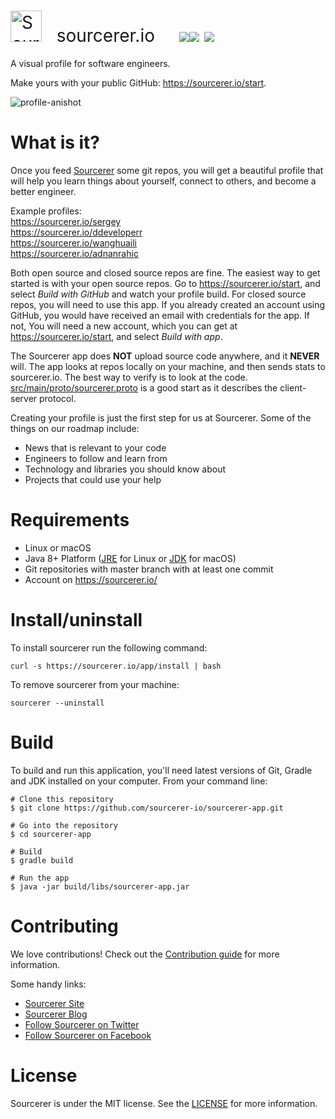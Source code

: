 <h1 style="font-weight:normal">
  <a href="https://sourcerer.io"><img src=https://user-images.githubusercontent.com/20287615/34189346-d426d4c2-e4ef-11e7-9da4-cc76a1ed111d.png alt="Sourcerer Logo", width=50></a>
  &nbsp; sourcerer.io &nbsp; &nbsp; <a href="https://sourcerer.io/start"><img src=https://img.shields.io/badge/sourcerer-start%20now-brightgreen.svg></a><a href="https://github.com/sourcerer-io/sourcerer-app/releases"><img src=https://img.shields.io/github/release/sourcerer-io/sourcerer-app.svg?colorB=4ec528></a>
  <a href="https://github.com/sourcerer-io/sourcerer-app/blob/master/LICENSE.md"><img src=https://img.shields.io/github/license/sourcerer-io/sourcerer-app.svg></a>
  
  
</h1>
A visual profile for software engineers.
<br>
  
Make yours with your public GitHub: <a href="https://sourcerer.io/start">https://sourcerer.io/start</a>.
<br>

![profile-anishot](https://user-images.githubusercontent.com/20287615/41816502-ab218674-773b-11e8-9bdd-2973a9cd6371.gif)
<br>

What is it?
===========

Once you feed [Sourcerer](https://sourcerer.io/) some git repos, you will get a beautiful profile that will help you learn things about yourself, connect to others, and become a better
engineer. 

Example profiles:<br> 
<https://sourcerer.io/sergey><br>
<https://sourcerer.io/ddeveloperr><br>
<https://sourcerer.io/wanghuaili><br>
<https://sourcerer.io/adnanrahic><br>

Both open source and closed source repos are fine. The easiest way to get started is with your open source repos. Go to <https://sourcerer.io/start>, and select *Build with GitHub* and watch your profile build. For closed source repos, you will need to use this app. If you already created an account using GitHub, you would have received an email with credentials for the app.  If not, You will need a new account, which you can get at <https://sourcerer.io/start>, and select *Build with app*.

The Sourcerer app does **NOT** upload source code anywhere, and it **NEVER** will. The app looks at repos locally on your machine, and then sends stats to sourcerer.io. The best way to verify is to look at the code. [src/main/proto/sourcerer.proto](https://github.com/sourcerer-io/sourcerer-app/blob/develop/src/main/proto/sourcerer.proto)
is a good start as it describes the client-server protocol.

Creating your profile is just the first step for us at Sourcerer. Some of the things on our roadmap include:
* News that is relevant to your code
* Engineers to follow and learn from
* Technology and libraries you should know about
* Projects that could use your help


Requirements
============

* Linux or macOS
* Java 8+ Platform ([JRE](http://www.oracle.com/technetwork/java/javase/downloads/jre8-downloads-2133155.html) for Linux or [JDK](http://www.oracle.com/technetwork/java/javase/downloads/jdk8-downloads-2133151.html) for macOS)
* Git repositories with master branch with at least one commit
* Account on <https://sourcerer.io/>

Install/uninstall
=================

To install sourcerer run the following command:

```
curl -s https://sourcerer.io/app/install | bash
```

To remove sourcerer from your machine:

```
sourcerer --uninstall
```

Build
=====

To build and run this application, you'll need latest versions of Git, Gradle and JDK installed on your computer. From your command line:

```
# Clone this repository
$ git clone https://github.com/sourcerer-io/sourcerer-app.git

# Go into the repository
$ cd sourcerer-app

# Build
$ gradle build

# Run the app
$ java -jar build/libs/sourcerer-app.jar
```

Contributing
============

We love contributions!  Check out the [Contribution guide](https://github.com/sourcerer-io/sourcerer-app/blob/master/CONTRIBUTING.md) for more information.

Some handy links:<br>
* [Sourcerer Site](https://sourcerer.io/)
* [Sourcerer Blog](https://blog.sourcerer.io)
* [Follow Sourcerer on Twitter](https://twitter.com/sourcerer_io)
* [Follow Sourcerer on Facebook](https://www.facebook.com/sourcerer.io/)

License
=======
Sourcerer is under the MIT license. See the [LICENSE](https://github.com/sourcerer-io/sourcerer-app/blob/develop/LICENSE.md) for more information.
